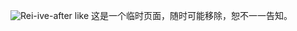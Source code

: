 ![Rei-ive-after like](https://sin.r2.gouuuu.com/211214-IVE-Rei-Photoshoot-by-Osen-documents-3.jpeg)
这是一个临时页面，随时可能移除，恕不一一告知。
